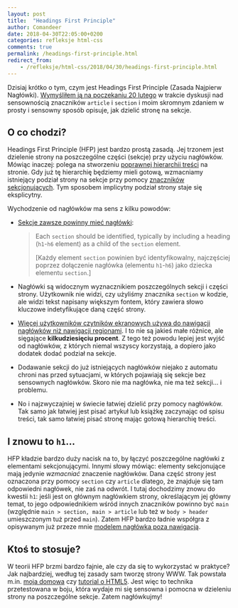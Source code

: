 ```yaml
---
layout: post
title:  "Headings First Principle"
author: Comandeer
date: 2018-04-30T22:05:00+0200
categories: refleksje html-css
comments: true
permalink: /headings-first-principle.html
redirect_from:
    - /refleksje/html-css/2018/04/30/headings-first-principle.html
---
```


Dzisiaj krótko o tym, czym jest Headings First Principle (Zasada Najpierw Nagłówki). [Wymyśliłem ją na poczekaniu 20 lutego](https://github.com/w3c/html/issues/1566) w trakcie dyskusji nad sensownością znaczników `article` i `section` i moim skromnym zdaniem w prosty i sensowny sposób opisuje, jak dzielić stronę na sekcje.

## O co chodzi?

Headings First Principle (HFP) jest bardzo prostą zasadą. Jej trzonem jest dzielenie strony na poszczególne części (sekcje) przy użyciu nagłówków. Mówiąc inaczej: polega na stworzeniu [poprawnej hierarchii treści](https://blog.comandeer.pl/html-css/a11y/2017/07/04/o-naglowkach-slow-kilka.html) na stronie. Gdy już tę hierarchię będziemy mieli gotową, wzmacniamy istniejący podział strony na sekcje przy pomocy [znaczników sekcjonujących](http://w3c.github.io/html/sections.html#sections). Tym sposobem implicytny podział strony staje się eksplicytny.

Wychodzenie od nagłówków ma sens z kilku powodów:

* [Sekcje zawsze powinny mieć nagłówki](http://w3c.github.io/html/sections.html#the-section-element):

  > Each `section` should be identified, typically by including a heading (`h1`-`h6` element) as a child of the `section` element.
  >
  > [Każdy element `section` powinien być identyfikowalny, najczęściej poprzez dołączenie nagłówka (elementu `h1`-`h6`) jako dziecka elementu `section`.]

* Nagłówki są widocznym wyznacznikiem poszczególnych sekcji i części strony. Użytkownik nie widzi, czy użyliśmy znacznika `section` w kodzie, ale widzi tekst napisany większym fontem, który zawiera słowo kluczowe indetyfikujące daną część strony.

* [Więcej użytkowników czytników ekranowych używa do nawigacji nagłówków niż nawigacji regionami](https://webaim.org/projects/screenreadersurvey7/#finding). I to nie są jakieś małe różnice, ale sięgające **kilkudziesięciu procent**. Z tego też powodu lepiej jest wyjść od nagłówków, z których niemal wszyscy korzystają, a dopiero jako dodatek dodać podział na sekcje.

* Dodawanie sekcji do już istniejących nagłówków niejako z automatu chroni nas przed sytuacjami, w których pojawiają się sekcje bez sensownych nagłówków. Skoro nie ma nagłówka, nie ma też sekcji… i problemu.

* No i najzwyczajniej w świecie łatwiej dzielić przy pomocy nagłówków. Tak samo jak łatwiej jest pisać artykuł lub książkę zaczynając od spisu treści, tak samo łatwiej pisać stronę mając gotową hierarchię treści.

## I znowu to `h1`…

HFP kładzie bardzo duży nacisk na to, by łączyć poszczególne nagłówki z elementami sekcjonującymi. Innymi słowy mówiąc: elementy sekcjonujące mają jedynie _wzmacniać_ znaczenie nagłówków. Dana część strony jest oznaczona przy pomocy `section` czy `article` dlatego, że znajduje się tam odpowiedni nagłówek, nie zaś na odwrót. I tutaj dochodzimy znowu do kwestii `h1`: jeśli jest on głównym nagłówkiem strony, określającym jej główny temat, to jego odpowiednikiem wśród innych znaczników powinno być `main` (względnie `main > section, main > article` lub też w `body > header` umieszczonym tuż przed `main`). Zatem HFP bardzo ładnie współgra z opisywanym już przeze mnie [modelem nagłówka poza nawigacją](https://blog.comandeer.pl/html-css/a11y/2017/07/04/o-naglowkach-slow-kilka.html#2--nag%C5%82%C3%B3wek-poza-nawigacj%C4%85).

## Ktoś to stosuje?

W teorii HFP brzmi bardzo fajnie, ale czy da się to wykorzystać w praktyce? Jak najbardziej, według tej zasady sam tworzę strony WWW. Tak powstała m.in. [moja domowa](https://www.comandeer.pl) czy [tutorial o HTML5](https://tutorials.comandeer.pl/html5-blog.html). Jest więc to technika przetestowana w boju, która wydaje mi się sensowna i pomocna w dzieleniu strony na poszczególne sekcje. Zatem nagłówkujmy!
